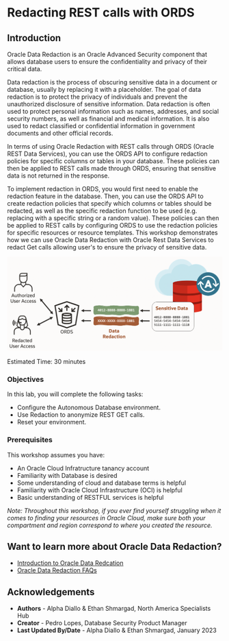 # Redacting REST calls with ORDS

## Introduction

Oracle Data Redaction is an Oracle Advanced Security component that allows database users to ensure the confidentiality and privacy of their critical data. 

Data redaction is the process of obscuring sensitive data in a document or database, usually by replacing it with a placeholder. The goal of data redaction is to protect the privacy of individuals and prevent the unauthorized disclosure of sensitive information. Data redaction is often used to protect personal information such as names, addresses, and social security numbers, as well as financial and medical information. It is also used to redact classified or confidential information in government documents and other official records.

In terms of using Oracle Redaction with REST calls through ORDS (Oracle REST Data Services), you can use the ORDS API to configure redaction policies for specific columns or tables in your database. These policies can then be applied to REST calls made through ORDS, ensuring that sensitive data is not returned in the response.

To implement redaction in ORDS, you would first need to enable the redaction feature in the database. Then, you can use the ORDS API to create redaction policies that specify which columns or tables should be redacted, as well as the specific redaction function to be used (e.g. replacing with a specific string or a random value). These policies can then be applied to REST calls by configuring ORDS to use the redaction policies for specific resources or resource templates.
This workshop demonstrates how we can use Oracle Data Redaction with Oracle Rest Data Services to redact Get calls allowing user's to ensure the privacy of sensitive data.

![Lab architecture](images/lab-architecture.png)


Estimated Time: 30 minutes

### Objectives

In this lab, you will complete the following tasks:

- Configure the Autonomous Database environment.
- Use Redaction to anonymize REST GET calls.
- Reset your environment.

### Prerequisites

This workshop assumes you have:
- An Oracle Cloud Infratructure tanancy account
- Familiarity with Database is desired
- Some understanding of cloud and database terms is helpful
- Familiarity with Oracle Cloud Infrastructure (OCI) is helpful
- Basic understanding of RESTFUL services is helpful

*Note: Throughout this workshop, if you ever find yourself struggling when it comes to finding your resources in Oracle Cloud, make sure both your compartment and region correspond to where you created the resource.*

## Want to learn more about Oracle Data Redaction?
- [Introduction to Oracle Data Redcation](https://docs.oracle.com/database/121/DVADM/dvintro.htm#DVADM001)
- [Oracle Data Redaction FAQs](https://www.oracle.com/technetwork/database/options/data-masking-subsetting/learnmore/faq-security-asdr-external-3215961.pdf)

## Acknowledgements

- **Authors** - Alpha Diallo & Ethan Shmargad, North America Specialists Hub
- **Creator** - Pedro Lopes, Database Security Product Manager
- **Last Updated By/Date** - Alpha Diallo & Ethan Shmargad, January 2023